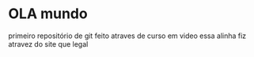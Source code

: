 # OLA mundo
 primeiro repositório de git feito atraves de curso em video
 essa alinha fiz atravez do site que legal 
